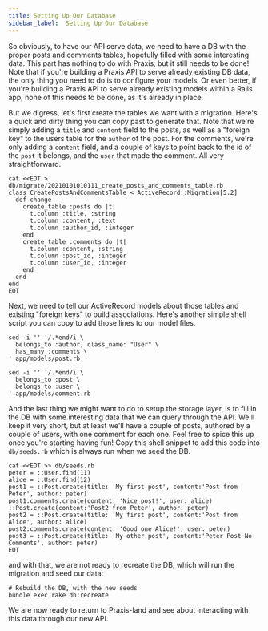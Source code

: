 ```yaml
---
title: Setting Up Our Database
sidebar_label:  Setting Up Our Database
---
```


So obviously, to have our API serve data, we need to have a DB with the proper posts and comments tables, hopefully filled with some interesting data. This part has nothing to do with Praxis, but it still needs to be done! Note that if you're building a Praxis API to serve already existing DB data, the only thing you need to do is to configure your models. Or even better, if you're building a Praxis API to serve already existing models within a Rails app, none of this needs to be done, as it's already in place.

But we digress, let's first create the tables we want with a migration. Here's a quick and dirty thing you can copy past to generate that. Note that we're simply adding a `title` and `content` field to the posts, as well as a "foreign key" to the users table for the `author` of the post. For the comments, we're only adding a `content` field, and a couple of keys to point back to the id of the `post` it belongs, and the `user` that made the comment. All very straightforward.

```shell title="Create an ActiveRecord migration for posts and comments"
cat <<EOT > db/migrate/20210101010111_create_posts_and_comments_table.rb
class CreatePostsAndCommentsTable < ActiveRecord::Migration[5.2]
  def change
    create_table :posts do |t|
      t.column :title, :string
      t.column :content, :text
      t.column :author_id, :integer
    end
    create_table :comments do |t|
      t.column :content, :string
      t.column :post_id, :integer
      t.column :user_id, :integer
    end
  end
end
EOT
```

Next, we need to tell our ActiveRecord models about those tables and existing "foreign keys" to build associations. Here's another simple shell script you can copy to add those lines to our model files.

```shell title="Define the associations to the Post and Comment models"
sed -i '' '/.*end/i \
  belongs_to :author, class_name: "User" \
  has_many :comments \
' app/models/post.rb

sed -i '' '/.*end/i \
  belongs_to :post \
  belongs_to :user \
' app/models/comment.rb
```

And the last thing we might want to do to setup the storage layer, is to fill in the DB with some interesting data that we can query through the API. We'll keep it very short, but at least we'll have a couple of posts, authored by a couple of users, with one comment for each one. Feel free to spice this up once you're starting having fun! Copy this shell snippet to add this code into `db/seeds.rb` which is always run when we seed the DB.

```shell title="Create some useful data when seeding the DB"
cat <<EOT >> db/seeds.rb
peter = ::User.find(11)
alice = ::User.find(12)
post1 = ::Post.create(title: 'My first post', content:'Post from Peter', author: peter)
post1.comments.create(content: 'Nice post!', user: alice)
::Post.create(content:'Post2 from Peter', author: peter)
post2 = ::Post.create(title: 'My first post', content:'Post from Alice', author: alice)
post2.comments.create(content: 'Good one Alice!', user: peter)
post3 = ::Post.create(title: 'My other post', content:'Peter Post No Comments', author: peter)
EOT
```

and with that, we are not ready to recreate the DB, which will run the migration and seed our data:

```shell
# Rebuild the DB, with the new seeds
bundle exec rake db:recreate
```

We are now ready to return to Praxis-land and see about interacting with this data through our new API.

